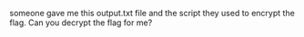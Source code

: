 someone gave me this output.txt file and the script they used to encrypt the flag. Can you decrypt the flag for me?
